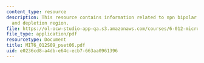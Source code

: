 ```yaml
---
content_type: resource
description: This resource contains information related to npn bipolar transistor
  and depletion region.
file: https://ol-ocw-studio-app-qa.s3.amazonaws.com/courses/6-012-microelectronic-devices-and-circuits-spring-2009/e0236cd8a4dbe64cecb7663aa0961396_MIT6_012S09_pset06.pdf
file_type: application/pdf
resourcetype: Document
title: MIT6_012S09_pset06.pdf
uid: e0236cd8-a4db-e64c-ecb7-663aa0961396
---
```

